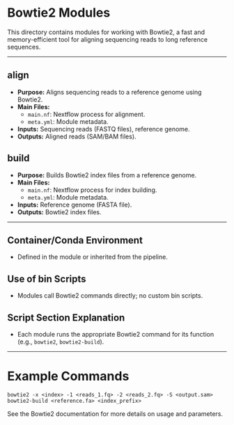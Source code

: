 # Bowtie2 Modules

This directory contains modules for working with Bowtie2, a fast and memory-efficient tool for aligning sequencing reads to long reference sequences.

---

## align
- **Purpose:** Aligns sequencing reads to a reference genome using Bowtie2.
- **Main Files:**
  - `main.nf`: Nextflow process for alignment.
  - `meta.yml`: Module metadata.
- **Inputs:** Sequencing reads (FASTQ files), reference genome.
- **Outputs:** Aligned reads (SAM/BAM files).

## build
- **Purpose:** Builds Bowtie2 index files from a reference genome.
- **Main Files:**
  - `main.nf`: Nextflow process for index building.
  - `meta.yml`: Module metadata.
- **Inputs:** Reference genome (FASTA file).
- **Outputs:** Bowtie2 index files.

---

## Container/Conda Environment
- Defined in the module or inherited from the pipeline.

## Use of bin Scripts
- Modules call Bowtie2 commands directly; no custom bin scripts.

## Script Section Explanation
- Each module runs the appropriate Bowtie2 command for its function (e.g., `bowtie2`, `bowtie2-build`).

---

# Example Commands
```
bowtie2 -x <index> -1 <reads_1.fq> -2 <reads_2.fq> -S <output.sam>
bowtie2-build <reference.fa> <index_prefix>
```

See the Bowtie2 documentation for more details on usage and parameters.
